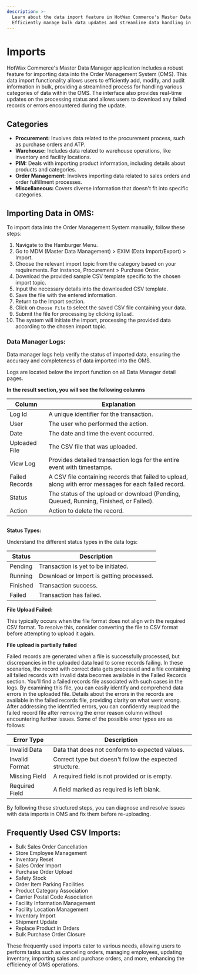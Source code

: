 ```yaml
---
description: >-
  Learn about the data import feature in HotWax Commerce's Master Data Manager.
  Efficiently manage bulk data updates and streamline data handling in OMS.
---
```


# Imports

HotWax Commerce's Master Data Manager application includes a robust feature for importing data into the Order Management System (OMS). This data import functionality allows users to efficiently add, modify, and audit information in bulk, providing a streamlined process for handling various categories of data within the OMS. The interface also provides real-time updates on the processing status and allows users to download any failed records or errors encountered during the update.

## Categories

* **Procurement:** Involves data related to the procurement process, such as purchase orders and ATP.
* **Warehouse:** Includes data related to warehouse operations, like inventory and facility locations.
* **PIM:** Deals with importing product information, including details about products and categories.
* **Order Management:** Involves importing data related to sales orders and order fulfillment processes.
* **Miscellaneous:** Covers diverse information that doesn't fit into specific categories.

## Importing Data in OMS:

To import data into the Order Management System manually, follow these steps:

1. Navigate to the Hamburger Menu.
2. Go to MDM (Master Data Management) > EXIM (Data Import/Export) > Import.
3. Choose the relevant import topic from the category based on your requirements. For instance, Procurement > Purchase Order.
4. Download the provided sample CSV template specific to the chosen import topic.
5. Input the necessary details into the downloaded CSV template.
6. Save the file with the entered information.
7. Return to the Import section.
8. Click on `Choose File` to select the saved CSV file containing your data.
9. Submit the file for processing by clicking `Upload.`
10. The system will initiate the import, processing the provided data according to the chosen import topic.

### Data Manager Logs:

Data manager logs help verify the status of imported data, ensuring the accuracy and completeness of data imported into the OMS.

Logs are located below the import function on all Data Manager detail pages.

**In the result section, you will see the following columns**

| Column         | Explanation                                                                                            |
| -------------- | ------------------------------------------------------------------------------------------------------ |
| Log Id         | A unique identifier for the transaction.                                                               |
| User           | The user who performed the action.                                                                     |
| Date           | The date and time the event occurred.                                                                  |
| Uploaded File  | The CSV file that was uploaded.                                                                        |
| View Log       | Provides detailed transaction logs for the entire event with timestamps.                               |
| Failed Records | A CSV file containing records that failed to upload, along with error messages for each failed record. |
| Status         | The status of the upload or download (Pending, Queued, Running, Finished, or Failed).                  |
| Action         | Action to delete the record.                                                                           |

<figure><img src="../.gitbook/assets/Import Page.png" alt=""><figcaption></figcaption></figure>

**Status Types:**

Understand the different status types in the data logs:

| Status   | Description                              |
| -------- | ---------------------------------------- |
| Pending  | Transaction is yet to be initiated.      |
| Running  | Download or Import is getting processed. |
| Finished | Transaction success.                     |
| Failed   | Transaction has failed.                  |

**File Upload Failed:**

This typically occurs when the file format does not align with the required CSV format. To resolve this, consider converting the file to CSV format before attempting to upload it again.

**File upload is partially failed**

Failed records are generated when a file is successfully processed, but discrepancies in the uploaded data lead to some records failing. In these scenarios, the record with correct data gets processed and a file containing all failed records with invalid data becomes available in the Failed Records section. You'll find a failed records file associated with such cases in the logs. By examining this file, you can easily identify and comprehend data errors in the uploaded file. Details about the errors in the records are available in the failed records file, providing clarity on what went wrong. After addressing the identified errors, you can confidently reupload the failed record file after removing the error reason column without encountering further issues. Some of the possible error types are as follows:

| Error Type     | Description                                             |
| -------------- | ------------------------------------------------------- |
| Invalid Data   | Data that does not conform to expected values.          |
| Invalid Format | Correct type but doesn't follow the expected structure. |
| Missing Field  | A required field is not provided or is empty.           |
| Required Field | A field marked as required is left blank.               |

By following these structured steps, you can diagnose and resolve issues with data imports in OMS and fix them before re-uploading.

## Frequently Used CSV Imports:

* Bulk Sales Order Cancellation
* Store Employee Management
* Inventory Reset
* Sales Order Import
* Purchase Order Upload
* Safety Stock
* Order Item Parking Facilities
* Product Category Association
* Carrier Postal Code Association
* Facility Information Management
* Facility Location Management
* Inventory Import
* Shipment Update
* Replace Product in Orders
* Bulk Purchase Order Closure

These frequently used imports cater to various needs, allowing users to perform tasks such as canceling orders, managing employees, updating inventory, importing sales and purchase orders, and more, enhancing the efficiency of OMS operations.

<figure><img src="../.gitbook/assets/Data Imports.png" alt=""><figcaption></figcaption></figure>

<figure><img src="../.gitbook/assets/Import%20Data%20in%20MDM.png" alt=""><figcaption></figcaption></figure>
